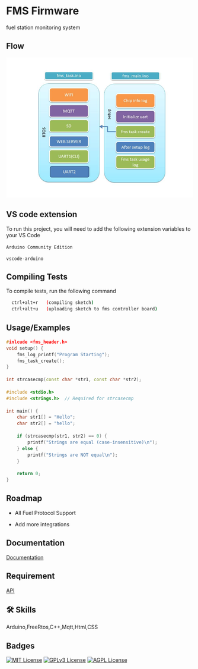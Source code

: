 
# FMS Firmware 

fuel station monitoring system 


## Flow

![App Screenshot](https://github.com/digitalengineeringtech/fms_framework/blob/main/Flow.jpg)


## VS  code extension

To run this project, you will need to add the following extension variables to your VS Code

`Arduino Community Edition`

`vscode-arduino`


## Compiling Tests

To compile tests, run the following command

```bash
  ctrl+alt+r   (compiling sketch)
  ctrl+alt+u   (uploading sketch to fms controller board)
```


## Usage/Examples

```c++
#inlcude <fms_header.h>
void setup() {
    fms_log_printf("Program Starting");
    fms_task_create();
}

int strcasecmp(const char *str1, const char *str2);

#include <stdio.h>
#include <strings.h>  // Required for strcasecmp

int main() {
    char str1[] = "Hello";
    char str2[] = "hello";
    
    if (strcasecmp(str1, str2) == 0) {
        printf("Strings are equal (case-insensitive)\n");
    } else {
        printf("Strings are NOT equal\n");
    }
    
    return 0;
}

```


## Roadmap

- All Fuel Protocol Support

- Add more integrations


## Documentation

[Documentation](https://github.com/digitalengineeringtech/fms_framework/blob/main/FMS_FW_Architecture_P2.0.adoc)

## Requirement
[API](https://github.com/digitalengineeringtech/fms_framework/blob/main/whatdo.md)


## 🛠 Skills
Arduino,FreeRtos,C++,Mqtt,Html,CSS


## Badges



[![MIT License](https://img.shields.io/badge/License-MIT-green.svg)](https://choosealicense.com/licenses/mit/)
[![GPLv3 License](https://img.shields.io/badge/License-GPL%20v3-yellow.svg)](https://opensource.org/licenses/)
[![AGPL License](https://img.shields.io/badge/license-AGPL-blue.svg)](http://www.gnu.org/licenses/agpl-3.0)


